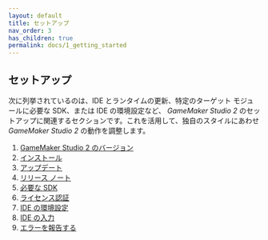 ```yaml
---
layout: default
title: セットアップ
nav_order: 3
has_children: true
permalink: docs/1_getting_started
---
```


## セットアップ

次に列挙されているのは、IDE とランタイムの更新、特定のターゲット モジュールに必要な SDK、または IDE の環境設定など、 *GameMaker Studio 2* のセットアップに関連するセクションです。これを活用して、独自のスタイルにあわせ *GameMaker Studio 2* の動作を調整します。

<ol>
<li><a href="{{ site.baseurl }}docs/1_overview/1_getting_started/1_licences/"><span class="list_link">GameMaker Studio 2 のバージョン</span></a><br></li>

<li><a href="{{ site.baseurl }}docs/1_overview/1_getting_started/2_installation/"><span class="list_link">インストール</span></a><br></li>

<li><a href="{{ site.baseurl }}docs/1_overview/1_getting_started/3_updating/"><span class="list_link">アップデート</span></a><br></li>

<li><a href="{{ site.baseurl }}docs/1_overview/1_getting_started/4_release_notes/"><span class="list_link">リリース ノート</span></a><br></li>

<li><a href="{{ site.baseurl }}docs/1_overview/1_getting_started/5_required_sdks/"><span class="list_link">必要な SDK</span></a><br></li>

<li><a href="{{ site.baseurl }}docs/1_overview/1_getting_started/6_licensing/"><span class="list_link">ライセンス認証</span></a><br></li>

<li><a href="{{ site.baseurl }}docs/1_overview/1_getting_started/7_preferences/"><span class="list_link">IDE の環境設定</span></a><br></li>

<li><a href="{{ site.baseurl }}docs/1_overview/1_getting_started/8_input/"><span class="list_link">IDE の入力</span></a><br></li>

<li><a href="{{ site.baseurl }}docs/1_overview/1_getting_started/9_error_reporting/"><span class="list_link">エラーを報告する</span></a><br></li>
</ol>

